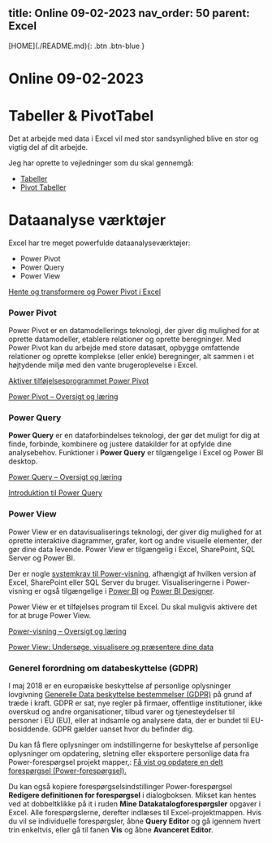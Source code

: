title: Online 09-02-2023
nav_order: 50
parent: Excel
---
<span class="fs-1">
[HOME](./README.md){: .btn .btn-blue }
</span>

# Online 09-02-2023

# Tabeller & PivotTabel
Det at arbejde med data i Excel vil med stor sandsynlighed blive en stor og vigtig del af dit arbejde.

Jeg har oprette to vejledninger som du skal gennemgå:
- [Tabeller](./tabeller_pivot.md)
- [Pivot Tabeller](./pivottabel.md)

# Dataanalyse værktøjer
Excel har tre meget powerfulde dataanalyseværktøjer:

- Power Pivot
- Power Query
- Power View

[Hente og transformere og Power Pivot i Excel](https://support.office.com/da-dk/article/hente-og-transformere-og-power-pivot-i-excel-42d895c2-d1d7-41d0-88da-d1ed7ecc102d)

### Power Pivot
Power Pivot er en datamodellerings teknologi, der giver dig mulighed for at oprette datamodeller, etablere relationer og oprette beregninger. Med Power Pivot kan du arbejde med store datasæt, opbygge omfattende relationer og oprette komplekse (eller enkle) beregninger, alt sammen i et højtydende miljø med den vante brugeroplevelse i Excel.

[Aktiver tilføjelsesprogrammet Power Pivot](https://support.office.com/da-dk/article/start-tilf%C3%B8jelsesprogrammet-power-pivot-til-excel-a891a66d-36e3-43fc-81e8-fc4798f39ea8)

[Power Pivot – Oversigt og læring](https://support.office.com/da-dk/article/Power-Pivot-%E2%80%93-Oversigt-og-l%C3%A6ring-f9001958-7901-4caa-ad80-028a6d2432ed)

### Power Query
**Power Query** er en dataforbindelses teknologi, der gør det muligt for dig at finde, forbinde, kombinere og justere datakilder for at opfylde dine analysebehov. Funktioner i **Power Query** er tilgængelige i Excel og Power BI desktop.

[Power Query – Oversigt og læring](https://support.office.com/da-dk/article/power-foresp%C3%B8rgsel-%E2%80%93-oversigt-og-l%C3%A6ring-ed614c81-4b00-4291-bd3a-55d80767f81d)

[Introduktion til Power Query](https://support.office.com/da-dk/article/introduktion-til-power-foresp%C3%B8rgsel-7104fbee-9e62-4cb9-a02e-5bfb1a6c536a)

### Power View
Power View er en datavisualiserings teknologi, der giver dig mulighed for at oprette interaktive diagrammer, grafer, kort og andre visuelle elementer, der gør dine data levende. Power View er tilgængelig i Excel, SharePoint, SQL Server og Power BI.

Der er nogle [systemkrav til Power-visning](https://support.office.com/da-dk/article/systemkrav-til-power-view-11d2c4b3-0633-4c60-b0e2-88f0f62b7697), afhængigt af hvilken version af Excel, SharePoint eller SQL Server du bruger. Visualiseringerne i Power-visning er også tilgængelige i [Power BI](https://powerbi.com/) og [Power BI Designer](https://powerbi.microsoft.com/designer).

Power View er et tilføjelses program til Excel. Du skal muligvis aktivere det for at bruge Power View.

[Power-visning – Oversigt og læring](https://support.office.com/da-dk/article/power-visning-%E2%80%93-oversigt-og-l%C3%A6ring-5380e429-3ee0-4be2-97b7-64d7930020b6)

[Power View: Undersøge, visualisere og præsentere dine data](https://support.office.com/da-dk/article/power-view-unders%C3%B8ge-visualisere-og-pr%C3%A6sentere-dine-data-98268d31-97e2-42aa-a52b-a68cf460472e)

### Generel forordning om databeskyttelse (GDPR)
I maj 2018 er en europæiske beskyttelse af personlige oplysninger lovgivning [Generelle Data beskyttelse bestemmelser (GDPR)](https://ec.europa.eu/info/law/law-topic/data-protection_en) på grund af træde i kraft. GDPR er sat, nye regler på firmaer, offentlige institutioner, ikke overskud og andre organisationer, tilbud varer og tjenesteydelser til personer i EU (EU), eller at indsamle og analysere data, der er bundet til EU-bosiddende. GDPR gælder uanset hvor du befinder dig.

Du kan få flere oplysninger om indstillingerne for beskyttelse af personlige oplysninger om opdatering, sletning eller eksportere personlige data fra Power-forespørgsel projekt mapper,: [Få vist og opdatere en delt forespørgsel (Power-forespørgsel).](https://support.office.com/da-dk/article/f%C3%A5-vist-og-opdatere-en-delt-foresp%C3%B8rgsel-power-foresp%C3%B8rgsel-ece958c5-baf2-4789-9312-bb113e679e91)

Du kan også kopiere forespørgselsindstillinger Power-forespørgsel **Redigere definitionen for forespørgsel** i dialogboksen. Mikset kan hentes ved at dobbeltklikke på it i ruden **Mine Datakatalogforespørgsler** opgaver i Excel. Alle forespørgslerne, derefter indlæses til Excel-projektmappen. Hvis du vil se individuelle forespørgsler, åbne **Query Editor** og gå igennem hvert trin enkeltvis, eller gå til fanen **Vis** og åbne **Avanceret Editor**.
